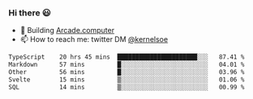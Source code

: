 ### Hi there 😃

- 🔨 Building [Arcade.computer](https://arcade.computer)
- 📫 How to reach me: twitter DM [@kernelsoe](https://twitter.com/kernelsoe)

<!--START_SECTION:waka-->

```txt
TypeScript    20 hrs 45 mins  ██████████████████████░░░   87.41 %
Markdown      57 mins         █░░░░░░░░░░░░░░░░░░░░░░░░   04.01 %
Other         56 mins         █░░░░░░░░░░░░░░░░░░░░░░░░   03.96 %
Svelte        15 mins         ▒░░░░░░░░░░░░░░░░░░░░░░░░   01.06 %
SQL           14 mins         ▒░░░░░░░░░░░░░░░░░░░░░░░░   00.99 %
```

<!--END_SECTION:waka-->

